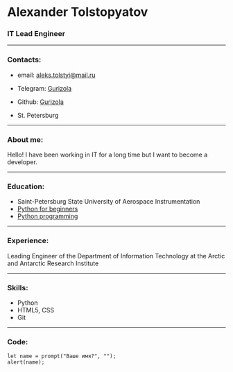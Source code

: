 # Alexander Tolstopyatov
### IT Lead Engineer

***
### Contacts:

- email: aleks.tolstyi@mail.ru

- Telegram: [Gurizola](https://t.me/Gurizola)

- Github: [Gurizola](https://github.com/Gurizola)

- St. Petersburg

***

### About me:
Hello! I have been working in IT for a long time but I want to become a developer.

***

### Education:
- Saint-Petersburg State University of Aerospace Instrumentation
- [Python for beginners](https://stepik.org/cert/714542)
- [Python programming](https://stepik.org/cert/800449)

***

### Experience:
Leading Engineer of the Department of Information Technology at the Arctic and Antarctic Research Institute

***

### Skills:
- Python
- HTML5, CSS
- Git

***

### Code:
    let name = prompt("Ваше имя?", "");
    alert(name);